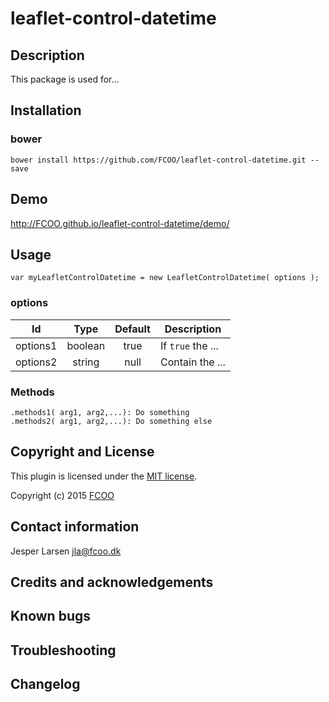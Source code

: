 # leaflet-control-datetime
>


## Description
This package is used for...

## Installation
### bower
`bower install https://github.com/FCOO/leaflet-control-datetime.git --save`

## Demo
http://FCOO.github.io/leaflet-control-datetime/demo/ 

## Usage
```var myLeafletControlDatetime = new LeafletControlDatetime( options );```


### options
| Id | Type | Default | Description |
| :--: | :--: | :-----: | --- |
| options1 | boolean | true | If <code>true</code> the ... |
| options2 | string | null | Contain the ... |

### Methods

    .methods1( arg1, arg2,...): Do something
    .methods2( arg1, arg2,...): Do something else



## Copyright and License
This plugin is licensed under the [MIT license](https://github.com/FCOO/leaflet-control-datetime/LICENSE).

Copyright (c) 2015 [FCOO](https://github.com/FCOO)

## Contact information

Jesper Larsen jla@fcoo.dk


## Credits and acknowledgements


## Known bugs

## Troubleshooting

## Changelog



